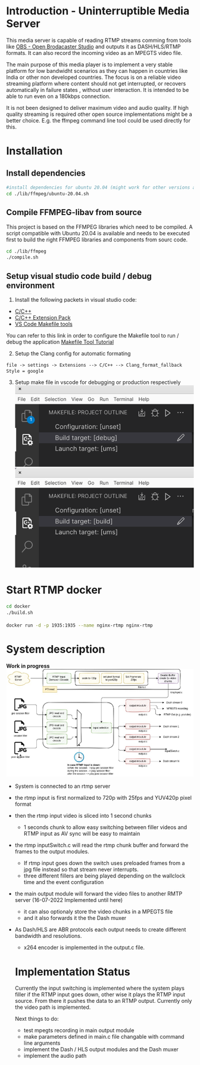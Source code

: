 # Introduction - Uninterruptible Media Server

This media server is capable of reading RTMP streams comming from
tools like [OBS - Open Brodacaster Studio](https://obsproject.com/) and
outputs it as DASH/HLS/RTMP formats. It can also record the incoming video
as an MPEGTS video file.

The main purpose of this media player is to implement a very stable platform
for low bandwidht scenarios as they can happen in countries like India or other non
developed countries. The focus is on a reliable video streaming platform
where content should not get interrupted, or recovers automatically in failure
states , without user interaction. It is intended to be able to run even on a
180kbps connection.

It is not been designed to deliver maximum video and audio quality. If high quality
streaming is required other open source implementations might be a better choice.
E.g. the ffmpeg command line tool could be used directly for this.

# Installation

## Install dependencies

```bash
#install dependencies for ubuntu 20.04 (might work for other versions also)
cd ./lib/ffmpeg/ubuntu-20.04.sh
```

## Compile FFMPEG-libav from source

This project is based on the FFMPEG libraries which need to be compiled. A
script compatible with Ubuntu 20.04 is available and needs to be executed
first to build the right FFMPEG libraries and components from sourc code.

```bash
cd ./lib/ffmpeg
./compile.sh
```

## Setup visual studio code build / debug environment

1. Install the following packets in visual studio code:

- [C/C++](https://code.visualstudio.com/docs/languages/cpp)
- [C/C++ Extension Pack](https://marketplace.visualstudio.com/items?itemName=ms-vscode.cpptools-extension-pack)
- [VS Code Makefile tools](https://marketplace.visualstudio.com/items?itemName=ms-vscode.makefile-tools)

You can refer to this link in order to configure the Makefile tool to run / debug the application
[Makefile Tool Tutorial](https://devblogs.microsoft.com/cppblog/now-announcing-makefile-support-in-visual-studio-code/)

2. Setup the Clang config for automatic formating

```
file -> settings -> Extensions --> C/C++ --> Clang_format_fallback Style = google
```

3. Setup make file in vscode for debugging or production respectively
   ![MakefileSettingsDebug](doc/images/makefile-debug.png)
   ![MakefileSettingsDebug](doc/images/makefile-build.png)

# Start RTMP docker

```bash
cd docker
./build.sh

docker run -d -p 1935:1935 --name nginx-rtmp nginx-rtmp
```

# System description

**Work in progress**
![System](./doc/images/media-platform-ums.jpg)

- System is connected to an rtmp server
- the rtmp input is first normalized to 720p with 25fps and YUV420p pixel format
- then the rtmp input video is sliced into 1 second chunks
  - 1 seconds chunk to allow easy switching between filler videos and RTMP input as AV sync will be easy to maintain
- the rtmp inputSwitch.c will read the rtmp chunk buffer and forward the frames to the output modules.
  - If rtmp input goes down the switch uses preloaded frames from a jpg file instead so that stream never interrupts.
  - three different fillers are being played depending on the wallclock time and the event configuration
- the main output module will forward the video files to another RMTP server (16-07-2022 Implemented until here)
  - it can also optionaly store the video chunks in a MPEGTS file
  - and it also forwards it the the Dash muxer
- As Dash/HLS are ABR protocols each output needs to create different bandwidth and resolutions.

  - x264 encoder is implemented in the output.c file.

  # Implementation Status

  Currently the input switching is implemented where the system plays filler if the RTMP input goes down, other wise it plays the RTMP input source. From there
  it pushes the data to an RTMP output. Currently only the video path is implemented.

  Next things to do:

  - test mpegts recording in main output module
  - make parameters defined in main.c file changable with command line arguments
  - implement the Dash / HLS output modules and the Dash muxer
  - implement the audio path
